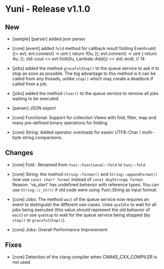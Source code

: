 Yuni - Release v1.1.0
=====================


New
---

 * [sample] [parser] added json parser

 * [core] [event] added `fold` method for callback result folding
		Event<uint ()> evt;
		evt.connect([]() -> uint { return 10u; });
		evt.connect([]() -> uint { return 4u; });
		std::cout << evt.fold(0u, Lambda::Add<uint>()) << std::endl; // 14

 * [jobs] added the method `gracefulStop()` to the queue service to ask
   it to stop as soon as possible. The big advantage to this method is it
   can be called from any threads, unlike `stop()` which may create a
   deadlock if called from a job.

 * [jobs] added the method `clear()` to the queue service to remove all jobs
   waiting to be executed

 * [parser] JSON export

 * [core] Functional: Support for collection Views with fold, filter, map
   and many pre-defined binary operations for folding.

 * [core] String: Added operator overloads for easier UTF8::Char / multi-byte
   string comparisons.


Changes
-------

 * [core] Fold : Renamed from `Yuni::Functional::Fold` to `Yuni::fold`

 * [core] String: the method `String::format()` and `String::appendFormat()`
   now use `const char* format` instead of `const AnyString& format`.
   Reason: 'va_start' has undefined behavior with reference types. You
   can use `String::c_str()` if old code were using Yuni::String as input format.

 * [core] Jobs: The method `wait` of the queue service now requires an event
   to distinguish the different use-cases. Uses `qseIdle` to wait for all jobs
   being executed (this value should represent the old behavior of `wait`)
   or use `qseStop` to wait for the queue service being stopped (by
   `stop()` or `gracefulStop()`).

 * [core] Jobs: Overall Performance Improvement



Fixes
-----

 * [core] Detection of the clang compiler when CMAKE_CXX_COMPILER is not used


